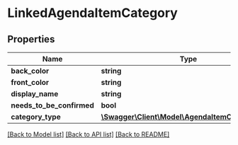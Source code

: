 # LinkedAgendaItemCategory

## Properties
Name | Type | Description | Notes
------------ | ------------- | ------------- | -------------
**back_color** | **string** |  | [optional] 
**front_color** | **string** |  | [optional] 
**display_name** | **string** |  | [optional] 
**needs_to_be_confirmed** | **bool** |  | [optional] 
**category_type** | [**\Swagger\Client\Model\AgendaItemCategoryType**](AgendaItemCategoryType.md) |  | [optional] 

[[Back to Model list]](../README.md#documentation-for-models) [[Back to API list]](../README.md#documentation-for-api-endpoints) [[Back to README]](../README.md)



